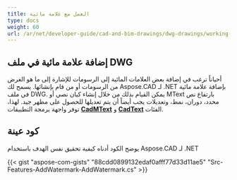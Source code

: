```yaml
---
title: العمل مع علامة مائية
type: docs
weight: 60
url: /ar/net/developer-guide/cad-and-bim-drawings/dwg-drawings/working-with-watermark/
---
```


## **إضافة علامة مائية في ملف DWG**

أحياناً ترغب في إضافة بعض العلامات المائية إلى الرسومات للإشارة إلى ما هو الغرض من الرسومات أو من قام بإنشائها. يسمح لك Aspose.CAD لـ .NET بإضافة علامة مائية في ملف DWG. يمكن القيام بذلك من خلال إنشاء كيان نصي أو MText بارتفاع نص محدد، دوران، نمط، وتعديلات يجب أيضاً أن يتم تعديلها للحصول على مظهر جيد. لهذا، توفر واجهة برمجة التطبيقات [**CadMText**](https://reference.aspose.com/cad/net/aspose.cad.fileformats.cad.cadobjects/cadmtext) و [**CadText**](https://reference.aspose.com/cad/net/aspose.cad.fileformats.cad.cadobjects/cadtext) الفئات.

## كود عينة

يوضح الكود أدناه كيفية تحقيق نفس الهدف باستخدام Aspose.CAD لـ .NET

{{< gist "aspose-com-gists" "88cdd0899132edaf0afff77d33d11ae5" "Src-Features-AddWatermark-AddWatermark.cs" >}}
